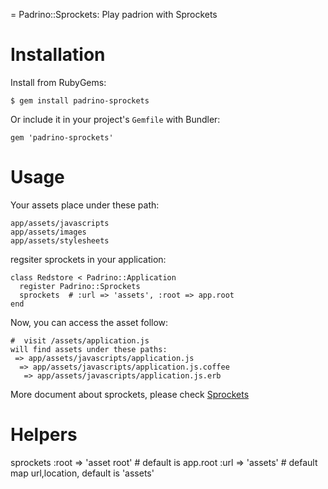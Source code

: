 = Padrino::Sprockets: Play padrion with Sprockets

# Installation #

Install from RubyGems:

    $ gem install padrino-sprockets

Or include it in your project's `Gemfile` with Bundler:

    gem 'padrino-sprockets'

# Usage #

Your assets place under these path:
    
    app/assets/javascripts
    app/assets/images
    app/assets/stylesheets
    
regsiter sprockets in your application:

    class Redstore < Padrino::Application
      register Padrino::Sprockets
      sprockets  # :url => 'assets', :root => app.root
    end

Now, you can access the asset follow:

    #  visit /assets/application.js
    will find assets under these paths:
     => app/assets/javascripts/application.js
      => app/assets/javascripts/application.js.coffee
       => app/assets/javascripts/application.js.erb
    
More document about sprockets, please check [Sprockets](https://github.com/sstephenson/sprockets/)

# Helpers #
 
 sprockets
     :root =>  'asset root' # default is app.root
     :url => 'assets'  # default map url,location, default is 'assets'

     
